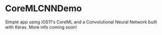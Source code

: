 # CoreMLCNNDemo
Simple app using iOS11's CoreML and a Convolutional Neural Network built with Keras. More info coming soon!
